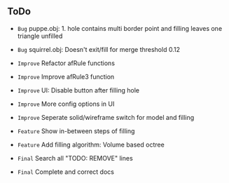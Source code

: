## ToDo

* `Bug` puppe.obj: 1. hole contains multi border point and filling leaves one triangle unfilled
* `Bug` squirrel.obj: Doesn't exit/fill for merge threshold 0.12

* `Improve` Refactor afRule functions
* `Improve` Improve afRule3 function
* `Improve` UI: Disable button after filling hole
* `Improve` More config options in UI
* `Improve` Seperate solid/wireframe switch for model and filling

* `Feature` Show in-between steps of filling
* `Feature` Add filling algorithm: Volume based octree

* `Final` Search all "TODO: REMOVE" lines
* `Final` Complete and correct docs
